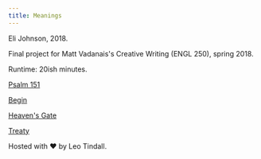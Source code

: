 ```yaml
---
title: Meanings
---
```


Eli Johnson, 2018.

Final project for Matt Vadanais's Creative Writing (ENGL 250), spring 2018.

Runtime: 20ish minutes.

[Psalm 151](/eli/p151.ogg)

[Begin](/eli/b.mp3)

[Heaven's Gate](/eli/hg.mp3)

[Treaty](/eli/lc.mp3)

Hosted with ❤ by Leo Tindall.
